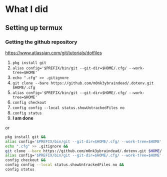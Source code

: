 # What I did

## Setting up termux

### Getting the github repository

<https://www.atlassian.com/git/tutorials/dotfiles>

1. `pkg install git`
1. `alias config='$PREFIX/bin/git --git-dir=$HOME/.cfg/ --work-tree=$HOME'`
1. `echo ".cfg" >> .gitignore`
1. `git clone --bare https://github.com/m0nk3ybraindead/.dotenv.git $HOME/.cfg`
1. `alias config='$PREFIX/bin/git --git-dir=$HOME/.cfg/ --work-tree=$HOME'`
1. `config checkout`
1. `config config --local status.showUntrackedFiles no`
1. `config status`
1. **I am done**

or

```bash
pkg install git &&
alias config='$PREFIX/bin/git --git-dir=$HOME/.cfg/ --work-tree=$HOME' &&
echo ".cfg" >> .gitignore &&
git clone --bare https://github.com/m0nk3ybraindead/.dotenv.git $HOME/.cfg &&
alias config='$PREFIX/bin/git --git-dir=$HOME/.cfg/ --work-tree=$HOME' &&
config checkout &&
config config --local status.showUntrackedFiles no &&
config status
```
